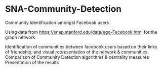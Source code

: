 # SNA-Community-Detection
Community identification amongst Facebook users

Using data from https://snap.stanford.edu/data/ego-Facebook.html for the graph network.


Identification of communities between facebook users based on their links of friendship, and visual representation of the network & communities.
Comparison of Community Detection algorithms & centrality measures
Presentation of the results
